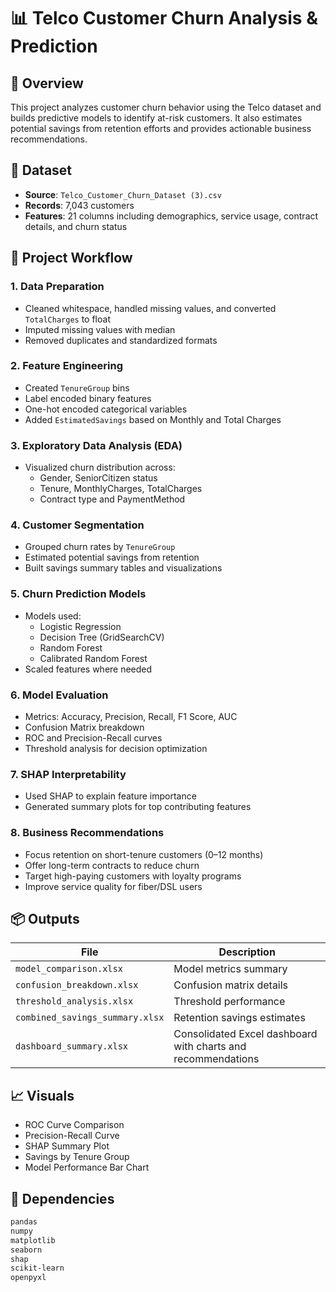 # 📊 Telco Customer Churn Analysis & Prediction

## 🧠 Overview
This project analyzes customer churn behavior using the Telco dataset and builds predictive models to identify at-risk customers. It also estimates potential savings from retention efforts and provides actionable business recommendations.

## 📁 Dataset
- **Source**: `Telco_Customer_Churn_Dataset (3).csv`
- **Records**: 7,043 customers
- **Features**: 21 columns including demographics, service usage, contract details, and churn status

## 🔧 Project Workflow

### 1. Data Preparation
- Cleaned whitespace, handled missing values, and converted `TotalCharges` to float
- Imputed missing values with median
- Removed duplicates and standardized formats

### 2. Feature Engineering
- Created `TenureGroup` bins
- Label encoded binary features
- One-hot encoded categorical variables
- Added `EstimatedSavings` based on Monthly and Total Charges

### 3. Exploratory Data Analysis (EDA)
- Visualized churn distribution across:
  - Gender, SeniorCitizen status
  - Tenure, MonthlyCharges, TotalCharges
  - Contract type and PaymentMethod

### 4. Customer Segmentation
- Grouped churn rates by `TenureGroup`
- Estimated potential savings from retention
- Built savings summary tables and visualizations

### 5. Churn Prediction Models
- Models used:
  - Logistic Regression
  - Decision Tree (GridSearchCV)
  - Random Forest
  - Calibrated Random Forest
- Scaled features where needed

### 6. Model Evaluation
- Metrics: Accuracy, Precision, Recall, F1 Score, AUC
- Confusion Matrix breakdown
- ROC and Precision-Recall curves
- Threshold analysis for decision optimization

### 7. SHAP Interpretability
- Used SHAP to explain feature importance
- Generated summary plots for top contributing features

### 8. Business Recommendations
- Focus retention on short-tenure customers (0–12 months)
- Offer long-term contracts to reduce churn
- Target high-paying customers with loyalty programs
- Improve service quality for fiber/DSL users

## 📦 Outputs
| File | Description |
|------|-------------|
| `model_comparison.xlsx` | Model metrics summary |
| `confusion_breakdown.xlsx` | Confusion matrix details |
| `threshold_analysis.xlsx` | Threshold performance |
| `combined_savings_summary.xlsx` | Retention savings estimates |
| `dashboard_summary.xlsx` | Consolidated Excel dashboard with charts and recommendations |

## 📈 Visuals
- ROC Curve Comparison
- Precision-Recall Curve
- SHAP Summary Plot
- Savings by Tenure Group
- Model Performance Bar Chart

## 🧩 Dependencies
```bash
pandas
numpy
matplotlib
seaborn
shap
scikit-learn
openpyxl
